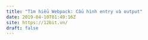 ```yaml
---
title: "Tìm hiểu Webpack: Cấu hình entry và output"
date: 2019-04-10T01:49:16Z
site: https://12bit.vn/
draft: false
---
```

